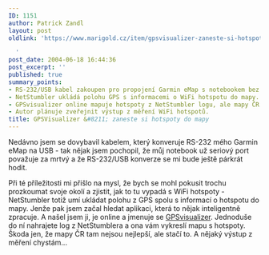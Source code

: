 ```yaml
---
ID: 1151
author: Patrick Zandl
layout: post
oldlink: 'https://www.marigold.cz/item/gpsvisualizer-zaneste-si-hotspoty-do-mapy

  '
post_date: 2004-06-18 16:44:36
post_excerpt: ''
published: true
summary_points:
- RS-232/USB kabel zakoupen pro propojení Garmin eMap s notebookem bez sériového portu.
- NetStumbler ukládá polohu GPS s informacemi o WiFi hotspotu do mapy.
- GPSvisualizer online mapuje hotspoty z NetStumbler logu, ale mapy ČR nejsou ideální.
- Autor plánuje zveřejnit výstup z měření WiFi hotspotů.
title: GPSVisualizer &#8211; zaneste si hotspoty do mapy
---
```


<p>
Nedávno jsem se dovybavil kabelem, který konveruje RS-232 mého Garmin eMap na USB - tak nějak jsem pochopil, že můj notebook už seriový port považuje za mrtvý a že RS-232/USB konverze se mi bude ještě párkrát hodit. </p>
<p>
Při té příležitosti mi přišlo na mysl, že bych se mohl pokusit trochu prozkoumat svoje okolí a zjistit, jak to tu vypadá s WiFi hotspoty - NetStumbler totiž umí ukládat polohu z GPS spolu s informací o hotspotu do mapy. Jenže pak jsem začal hledat aplikaci, která to nějak inteligentně zpracuje. A našel jsem ji, je online a jmenuje se <a href="http://www.gpsvisualizer.com/map?form=wifi">GPSvisualizer</a>. Jednoduše do ní nahrajete log z NetStumblera a ona vám vykreslí mapu s hotspoty. Škoda jen, že mapy ČR tam nejsou nejlepší, ale stačí to. A nějaký výstup z měření chystám... </p>

<!--more-->	<p />